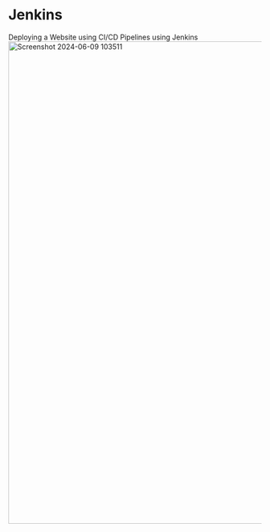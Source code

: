 # Jenkins
Deploying a Website using CI/CD Pipelines using Jenkins
<img width="959" alt="Screenshot 2024-06-09 103511" src="https://github.com/sureshnaidu420/Jenkins/assets/42796074/4ce52d7a-3afa-4236-a947-55cb9a8741b3">

